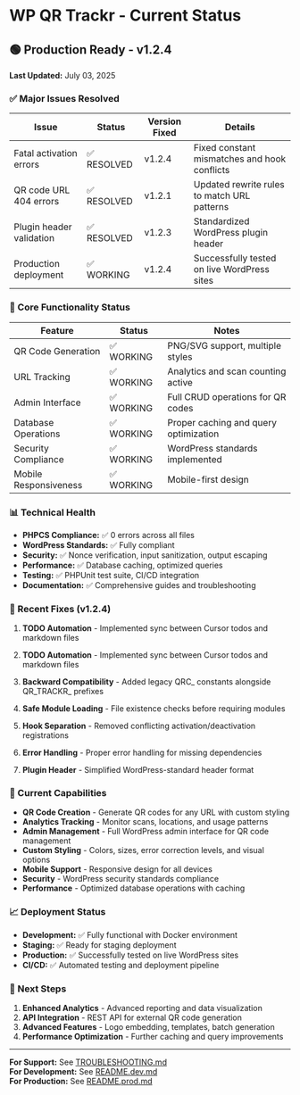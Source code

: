 # WP QR Trackr - Current Status

## 🟢 Production Ready - v1.2.4

**Last Updated:** July 03, 2025

### ✅ Major Issues Resolved

| Issue | Status | Version Fixed | Details |
|-------|--------|---------------|---------|
| Fatal activation errors | ✅ RESOLVED | v1.2.4 | Fixed constant mismatches and hook conflicts |
| QR code URL 404 errors | ✅ RESOLVED | v1.2.1 | Updated rewrite rules to match URL patterns |
| Plugin header validation | ✅ RESOLVED | v1.2.3 | Standardized WordPress plugin header |
| Production deployment | ✅ WORKING | v1.2.4 | Successfully tested on live WordPress sites |

### 🚀 Core Functionality Status

| Feature | Status | Notes |
|---------|--------|-------|
| QR Code Generation | ✅ WORKING | PNG/SVG support, multiple styles |
| URL Tracking | ✅ WORKING | Analytics and scan counting active |
| Admin Interface | ✅ WORKING | Full CRUD operations for QR codes |
| Database Operations | ✅ WORKING | Proper caching and query optimization |
| Security Compliance | ✅ WORKING | WordPress standards implemented |
| Mobile Responsiveness | ✅ WORKING | Mobile-first design |

### 📊 Technical Health

- **PHPCS Compliance:** ✅ 0 errors across all files
- **WordPress Standards:** ✅ Fully compliant
- **Security:** ✅ Nonce verification, input sanitization, output escaping
- **Performance:** ✅ Database caching, optimized queries
- **Testing:** ✅ PHPUnit test suite, CI/CD integration
- **Documentation:** ✅ Comprehensive guides and troubleshooting

### 🔧 Recent Fixes (v1.2.4)

1. **TODO Automation** - Implemented sync between Cursor todos and markdown files

1. **TODO Automation** - Implemented sync between Cursor todos and markdown files

1. **Backward Compatibility** - Added legacy QRC_ constants alongside QR_TRACKR_ prefixes
2. **Safe Module Loading** - File existence checks before requiring modules
3. **Hook Separation** - Removed conflicting activation/deactivation registrations
4. **Error Handling** - Proper error handling for missing dependencies
5. **Plugin Header** - Simplified WordPress-standard header format

### 🎯 Current Capabilities

- **QR Code Creation** - Generate QR codes for any URL with custom styling
- **Analytics Tracking** - Monitor scans, locations, and usage patterns
- **Admin Management** - Full WordPress admin interface for QR code management
- **Custom Styling** - Colors, sizes, error correction levels, and visual options
- **Mobile Support** - Responsive design for all devices
- **Security** - WordPress security standards compliance
- **Performance** - Optimized database operations with caching

### 📈 Deployment Status

- **Development:** ✅ Fully functional with Docker environment
- **Staging:** ✅ Ready for staging deployment
- **Production:** ✅ Successfully tested on live WordPress sites
- **CI/CD:** ✅ Automated testing and deployment pipeline

### 🔮 Next Steps

1. **Enhanced Analytics** - Advanced reporting and data visualization
2. **API Integration** - REST API for external QR code generation
3. **Advanced Features** - Logo embedding, templates, batch generation
4. **Performance Optimization** - Further caching and query improvements

---

**For Support:** See [TROUBLESHOOTING.md](docs/TROUBLESHOOTING.md)  
**For Development:** See [README.dev.md](README.dev.md)  
**For Production:** See [README.prod.md](README.prod.md) 
